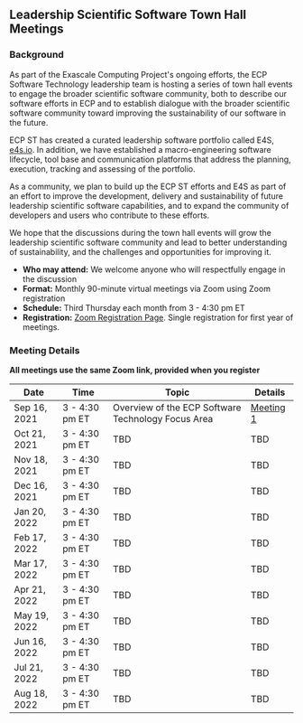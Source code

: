 ## Leadership Scientific Software Town Hall Meetings

### Background

As part of the Exascale Computing Project's ongoing efforts, the ECP Software Technology leadership team is hosting a series of town hall events to engage the broader scientific software community, both to describe our software efforts in ECP and to establish dialogue with the broader scientific software community toward improving the sustainability of our software in the future.  

ECP ST has created a curated leadership software portfolio called E4S, [e4s.io](https://e4s.io).  In addition, we have established a macro-engineering software lifecycle, tool base and communication platforms that address the planning, execution, tracking and assessing of the portfolio.  

As a community, we plan to build up the ECP ST efforts and E4S as part of an effort to improve the development, delivery and sustainability of future leadership scientific software capabilities, and to expand the community of developers and users who contribute to these efforts.

We hope that the discussions during the town hall events will grow the leadership scientific software community and lead to better understanding of sustainability, and the challenges and opportunities for improving it.

- **Who may attend:** We welcome anyone who will respectfully engage in the discussion
- **Format:** Monthly 90-minute virtual meetings via Zoom using Zoom registration
- **Schedule:** Third Thursday each month from 3 - 4:30 pm ET
- **Registration:** [Zoom Registration Page](https://exascaleproject.zoomgov.com/meeting/register/vJIsdO6oqzItGmIj7DFqqd3apnZ3EGwH0xM).  Single registration for first year of meetings.

### Meeting Details 

**All meetings use the same Zoom link, provided when you register**

| Date | Time | Topic | Details |
|------|------|-------|---------|
| Sep 16, 2021 | 3 - 4:30 pm ET | Overview of the ECP Software Technology Focus Area | [Meeting 1](Meeting1.md) |
| Oct 21, 2021| 3 - 4:30 pm ET | TBD | TBD |
| Nov 18, 2021| 3 - 4:30 pm ET | TBD | TBD |
| Dec 16, 2021| 3 - 4:30 pm ET | TBD | TBD |
| Jan 20, 2022| 3 - 4:30 pm ET | TBD | TBD |
| Feb 17, 2022| 3 - 4:30 pm ET | TBD | TBD |
| Mar 17, 2022| 3 - 4:30 pm ET | TBD | TBD |
| Apr 21, 2022| 3 - 4:30 pm ET | TBD | TBD |
| May 19, 2022| 3 - 4:30 pm ET | TBD | TBD |
| Jun 16, 2022| 3 - 4:30 pm ET | TBD | TBD |
| Jul 21, 2022| 3 - 4:30 pm ET | TBD | TBD |
| Aug 18, 2022| 3 - 4:30 pm ET | TBD | TBD |
